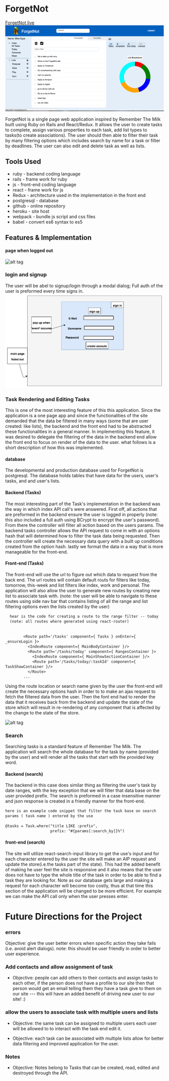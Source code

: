 # ForgetNot
[ForgetNot live](https://forget--not.herokuapp.com/)
![alt tag](https://github.com/bkargaw/forget_not/blob/master/docs/live_photos/ForgetNot.png)

ForgetNot is a single page web application inspired by Remember The Milk built using Ruby on Rails and React/Redux. It allows the user to create tasks to complete, assign various properties
to each task, add list types to tasks(to create associations). The user should then able to
filter their task by many filtering options which includes search by name for a task or filter
by deadlines. The user can also edit and delete task as well as lists.



## Tools Used
  * ruby - backend coding language
  * rails - frame work for ruby
  * js - front-end coding language
  * react - frame work for js
  * Redux - architecture used in the implementation in the front end
  * postgresql - database
  * github - online repository
  * heroku - site host
  * webpack - bundle js script and css files
  * babel - convert es6 syntax to es5

## Features & Implementation

#### page when logged  out
![alt tag](https://github.com/bkargaw/forget_not/blob/master/docs/wireframes/main%20logged%20out%20.png)

### login and signup

  The user will be abel to signup/login through a modal dialog; Full auth of the user is preformed every time signs in.  
![alt tag](https://github.com/bkargaw/forget_not/blob/master/docs/wireframes/sign_in:up_page.jpg)

### Task Rendering and Editing Tasks
  This is one of the most interesting feature of this this application. Since the application is a one
  page app and since the functionalities of the site demanded that the data be filtered in many ways
  (some that are user created: like lists), the backend and the front end had to be abstracted these functionalities in a general manner. In implementing this feature, it was desired to delegate the filtering
  of the data in the backend end allow the front end to focus on render of the data to the user. what follows is a short description of how this was implemented.

#### database
  The developmental and production database used for ForgetNot is postgresql. The database holds tables that have data for the users, user's tasks, and and user's lists.

#### Backend (Tasks)
  The most interesting part of the Task's implementation in the backend was the way in which index API call's were answered. First off, all actions that are preformed in the backend ensure the user is logged in properly (note: this also included a full auth using BCrypt to encrypt the user's password). From there the controller will filter all action based on the users params. The backend tasks controller
  allows the API request to come in with an options hash that will determined how to filter the task data being requested. Then the controller will create the necessary data query with a built
  up conditions created from the option hash. lastly we format the data in a way that is more manageable for the front-end.


#### Front-end (Tasks)
  The front-end will use the url to figure out which data to request from the back end. The url routes will contain
  default routs for filters like today, tomorrow, this-week and list filters like index, work and personal. The
  application will also allow the user to generate new routes by creating new list to associate task with.
  (note: the user will be able  to navigate to these routes using side nav bar that contains listing of all the
    range and list filtering options even the lists created by the user)


  ~~~
    hear is the code for creating a route to the range filter -- today
    (note: all routes where generated using react-router)


          <Route path='/tasks' component={ Tasks } onEnter={ _ensureLogin }>
            <IndexRoute component={ MainBodyContainer }/>
            <Route path='/tasks/today' component={ RangesContainer }>
              <IndexRoute component={ MainShowSectionContainer }/>
              <Route path='/tasks/today/:taskId' component={ TaskShowContainer }/>
            </Route>
          ...
  ~~~

  Using the route location or search name given by the user the front-end will create the necessary options hash in order to to make an ajax request to fetch the filtered data from the user. Then the font end had to render the data that it receives back from the backend and update the state of the store which will result in re-rendering of any component that is affected by the change to the state of the store.

![alt tag](https://github.com/bkargaw/forget_not/blob/master/docs/wireframes/main_page%20with%20show%20task.png)


### Search
Searching tasks is a standard feature of Remember The Milk. The application will search the whole database for the task by name (provided by the user) and will render all the tasks that start with the provided key word.  

#### Backend (search)
  The backend in this case does similar thing as filtering the user's task by date ranges, with the key exception that we will filter that data base on the user provided prefix. The search is preformed in a case insensitive manner  and json response is created in a friendly manner for the front-end.

  ~~~
  here is an example code snippet that filter the task base on search params ( task name ) entered by the use

  @tasks = Task.where("title LIKE :prefix",
                      prefix: "#{params[:search_by]}%")
  ~~~

#### front-end (search)
  The site will utilize react-search-input library to get the use's input and for each character entered by the user the site will make an AIP request and update the store(i.e.the tasks part of the state). This had the added benefit of making he user feel the site is responsive and it also means that the user does not have  to type the whole title of the task in order to be able to find a task they are looking for. Note as our database gets large and making a request for each character will become too costly, thus at that time this section of the application will be changed to be more efficient. For example we can make the API call only when the user presses enter.   


# Future Directions for the Project

### errors
  Objective: give the user better errors when specific action they take fails (i.e. avoid  alert dialogs). note: this should be user friendly in order to better user experience.

### Add contacts and allow assignment of task

 * Objective: people can add others to their contacts and assign tasks to each other, if the  person does not have a profile to our site then that person would get an email telling them they have a task give to them on our site --- this will have an added benefit of driving new user to our site! :)

### allow the users to associate task with multiple users and lists

  * Objective: the same task can be assigned to multiple users each user will be allowed to to interact  with the task end edit it.

  * Objective: each task can be associated with multiple lists allow for better data filtering and improved application for the user.

### Notes

  * Objective: Notes belong to Tasks that can be created, read, edited and destroyed through the API.
